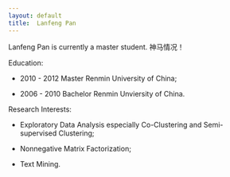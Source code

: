```yaml
---
layout: default
title:  Lanfeng Pan
---
```


Lanfeng Pan is currently a master student. 神马情况！

Education:

 -  2010 - 2012   Master Renmin University of China; 

 -  2006 - 2010   Bachelor Renmin Unviersity of China.

Research Interests:

 -  Exploratory Data Analysis especially Co-Clustering and Semi-supervised Clustering;

 -  Nonnegative Matrix Factorization;

 -  Text Mining.  